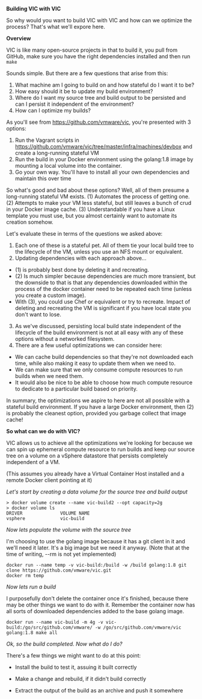 **Building VIC with VIC**

So why would you want to build VIC with VIC and how can we optimize the process? That's what we'll expore here.

**Overview**

VIC is like many open-source projects in that to build it, you pull from GitHub, make sure you have the right dependencies installed and then run ``make``

Sounds simple. But there are a few questions that arise from this:

1. What machine am I going to build on and how stateful do I want it to be?
2. How easy should it be to update my build environment?
3. Where do I want my source tree and build output to be persisted and can I persist it independent of the environment?
4. How can I optimize my builds?

As you'll see from https://github.com/vmware/vic, you're presented with 3 options:

1. Run the Vagrant scripts in https://github.com/vmware/vic/tree/master/infra/machines/devbox and create a long-running stateful VM
2. Run the build in your Docker environment using the golang:1.8 image by mounting a local volume into the container. 
3. Go your own way. You'll have to install all your own dependencies and maintain this over time

So what's good and bad about these options? Well, all of them presume a long-running stateful VM exists. (1) Automates the process of getting one. (2) Attempts to make your VM less stateful, but still leaves a bunch of crud in your Docker image cache. (3) Understandable if you have a Linux template you must use, but you almost certainly want to automate its creation somehow.

Let's evaluate these in terms of the questions we asked above:

1. Each one of these is a stateful pet. All of them tie your local build tree to the lifecycle of the VM, unless you use an NFS mount or equivalent.
2. Updating dependencies with each approach above...
 - (1) is probably best done by deleting it and recreating. 
 - (2) Is much simpler because dependencies are much more transient, but the downside to that is that any dependencies downloaded within the process of the docker container need to be repeated each time (unless you create a custom image). 
 - With (3), you could use Chef or equivalent or try to recreate. Impact of deleting and recreating the VM is significant if you have local state you don't want to lose.
3. As we've discussed, persisting local build state independent of the lifecycle of the build environment is not at all easy with any of these options without a networked filesystem.
4. There are a few useful optimizations we can consider here:
 - We can cache build dependencies so that they're not downloaded each time, while also making it easy to update them when we need to. 
 - We can make sure that we only consume compute resources to run builds when we need them. 
 - It would also be nice to be able to choose how much compute resource to dedicate to a particular build based on priority.

In summary, the optimizations we aspire to here are not all possible with a stateful build environment. If you have a large Docker environment, then (2) is probably the cleanest option, provided you garbage collect that image cache!

**So what can we do with VIC?**

VIC allows us to achieve all the optimizations we're looking for because we can spin up ephemeral compute resource to run builds and keep our source tree on a volume on a vSphere datastore that persists completely independent of a VM.

(This assumes you already have a Virtual Container Host installed and a remote Docker client pointing at it)

*Let's start by creating a data volume for the source tree and build output*

```
> docker volume create --name vic-build2 --opt capacity=2g
> docker volume ls
DRIVER              VOLUME NAME
vsphere             vic-build
```
*Now lets populate the volume with the source tree*

I'm choosing to use the golang image because it has a git client in it and we'll need it later. It's a big image but we need it anyway.
(Note that at the time of writing, --rm is not yet implemented)

```
docker run --name temp -v vic-build:/build -w /build golang:1.8 git clone https://github.com/vmware/vic.git
docker rm temp
```

*Now lets run a build*

I purposefully don't delete the container once it's finished, because there may be other things we want to do with it. Remember the container now has all sorts of downloaded dependencies added to the base golang image.
```
docker run --name vic-build -m 4g -v vic-build:/go/src/github.com/vmware/ -w /go/src/github.com/vmware/vic golang:1.8 make all
```

*Ok, so the build completed. Now what do I do?*

There's a few things we might want to do at this point:

- Install the build to test it, assuing it built correctly

- Make a change and rebuild, if it didn't build correctly

- Extract the output of the build as an archive and push it somewhere


